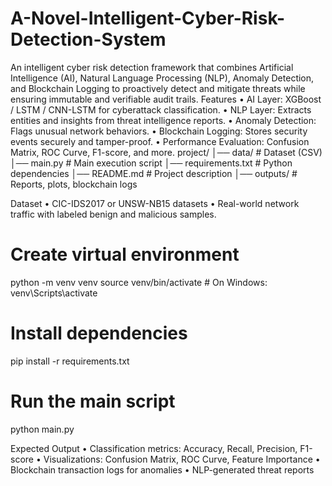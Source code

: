 # A-Novel-Intelligent-Cyber-Risk-Detection-System
An intelligent cyber risk detection framework that combines Artificial Intelligence (AI), Natural Language Processing (NLP), Anomaly Detection, and Blockchain Logging to proactively detect and mitigate threats while ensuring immutable and verifiable audit trails.
Features
	•	AI Layer: XGBoost / LSTM / CNN-LSTM for cyberattack classification.
	•	NLP Layer: Extracts entities and insights from threat intelligence reports.
	•	Anomaly Detection: Flags unusual network behaviors.
	•	Blockchain Logging: Stores security events securely and tamper-proof.
	•	Performance Evaluation: Confusion Matrix, ROC Curve, F1-score, and more.
project/
│── data/                # Dataset (CSV)
│── main.py               # Main execution script
│── requirements.txt      # Python dependencies
│── README.md             # Project description
│── outputs/              # Reports, plots, blockchain logs

Dataset
	•	CIC-IDS2017 or UNSW-NB15 datasets
	•	Real-world network traffic with labeled benign and malicious samples.
 
 # Create virtual environment
python -m venv venv
source venv/bin/activate   # On Windows: venv\Scripts\activate

# Install dependencies
pip install -r requirements.txt

# Run the main script
python main.py

Expected Output
	•	Classification metrics: Accuracy, Recall, Precision, F1-score
	•	Visualizations: Confusion Matrix, ROC Curve, Feature Importance
	•	Blockchain transaction logs for anomalies
	•	NLP-generated threat reports
